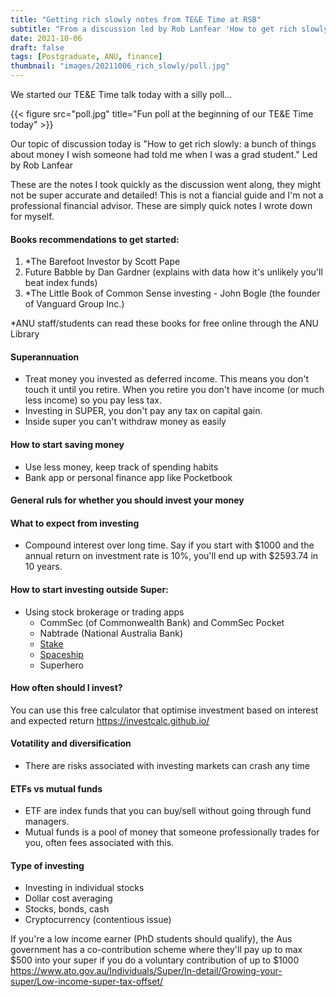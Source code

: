 ```yaml
---
title: "Getting rich slowly notes from TE&E Time at RSB"
subtitle: "From a discussion led by Rob Lanfear 'How to get rich slowly: a bunch of things about money I wish someone had told me when I was a grad student'"
date: 2021-10-06
draft: false
tags: [Postgraduate, ANU, finance]
thumbnail: "images/20211006_rich_slowly/poll.jpg"
---
```


<!-- 2021-10-06 Wednesday -->

We started our TE&E Time talk today with a silly poll...
<!-- static\images\20211006_rich_slowly\poll.jpg -->
{{< figure src="poll.jpg" title="Fun poll at the beginning of our TE&E Time today" >}}



Our topic of discussion today is "How to get rich slowly: a bunch of things about money I wish someone had told me when I was a grad student." Led by Rob Lanfear

These are the notes I took quickly as the discussion went along, they might not be super accurate and detailed! This is not a fiancial guide and I'm not a professional financial advisor. These are simply quick notes I wrote down for myself.

#### Books recommendations to get started:

1. *The Barefoot Investor by Scott Pape
2. Future Babble by Dan Gardner (explains with data how it's unlikely you'll beat index funds)
3. *The Little Book of Common Sense investing - John Bogle (the founder of Vanguard Group Inc.)

*ANU staff/students can read these books for free online through the ANU Library

#### Superannuation 

- Treat money you invested as deferred income. This means you don't touch it until you retire. When you retire you don't have income (or much less income) so you pay less tax.
- Investing in SUPER, you don't pay any tax on capital gain.
- Inside super you can't withdraw money as easily

#### How to start saving money

- Use less money, keep track of spending habits 
- Bank app or personal finance app like Pocketbook

#### General ruls for whether you should invest your money

#### What to expect from investing

- Compound interest over long time. Say if you start with $1000 and the annual return on investment rate is 10%, you'll end up with $2593.74 in 10 years. 

#### How to start investing outside Super:

- Using stock brokerage or trading apps
  - CommSec (of Commonwealth Bank) and CommSec Pocket
  - Nabtrade (National Australia Bank)
  - [Stake](https://hellostake.com/au)
  - [Spaceship](https://spaceship.app.link/refer?code=S8HUXS61XG)
  - Superhero

#### How often should I invest? 
You can use this free calculator that optimise investment based on interest and expected return https://investcalc.github.io/ 

#### Votatility and diversification

- There are risks associated with investing markets can crash any time

#### ETFs vs mutual funds
- ETF are index funds that you can buy/sell without going through fund managers.
- Mutual funds is a pool of money that someone professionally trades for you, often fees associated with this.

#### Type of investing

- Investing in individual stocks
- Dollar cost averaging
- Stocks, bonds, cash
- Cryptocurrency (contentious issue)


If you're a low income earner (PhD students should qualify), the Aus government has a co-contribution scheme where they'll pay up to max $500 into your super if you do a voluntary contribution of up to $1000
	https://www.ato.gov.au/Individuals/Super/In-detail/Growing-your-super/Low-income-super-tax-offset/

